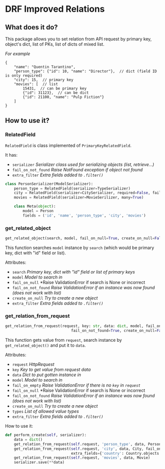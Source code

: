 # DRF Improved Relations

## What does it do?

This package allows you to set relation from API request by primary key, object's dict, list of PKs, list of dicts of mixed list.

*For example*

```json5
{
	"name": "Quentin Tarantino",
	"person_type": {"id": 10, "name": "Director"},  // dict (field ID is only required)
	"city": 15,  // primary key
	"movies": [  // list
		15431,  // can be primary key
		{"id": 31123},  // can be dict
		{"id": 21100, "name": "Pulp Fiction"}
	]
}
```

## How to use it?

### RelatedField

`RelatedField` is class implemented of `PrimaryKeyRelatedField`.

It has:
- `serializer` *Serializer class used for serializing objects (list, retrieve...)*
- `fail_on_not_found` *Raise NotFound exception if object not found*
- `extra_filter` *Extra fields added to `.filter()`*

```python
class PersonSerializer(ModelSerializer):
	person_type = RelatedField(serializer=TypeSerializer)
	city = RelatedField(serializer=CitySerializer, required=False, fail_on_null=False, fail_on_not_found=False, 						extra_filter={'country': Country.objects.filter(name='USA')})
	movies = RelatedField(serializer=MovieSerilizer, many=True)

	class Meta(object):
		model = Person
		fields = ('id', 'name', 'person_type', 'city', 'movies')
```

### get_related_object

```python
get_related_object(search, model, fail_on_null=True, create_on_null=False, fail_on_not_found=True, extra_filter=None)
```

This function searches `model` instance by `search` (which would be primary key, dict with "id" field or list).

Attributes:

- `search` *Primary key, dict with "id" field or list of primary keys*
- `model` *Model to search in*
- `fail_on_null` *Raise ValidationError if search is None or incorrect
- `fail_on_not_found` *Raise ValidationError if an instance was now found (does not work with list)*
- `create_on_null` *Try to create a new object*
- `extra_filter` *Extra fields added to `.filter()`*

### get_relation_from_request

```python
get_relation_from_request(request, key: str, data: dict, model, fail_on_empty=False, fail_on_null=True,
                              fail_on_not_found=True, create_on_null=False, types=None, extra_filter=None)
```

This function gets value from `request`, search instance by `get_related_object()` and put it to `data`.

Attributes:

- `request` *HttpRequest*
- `key` *Key to get value from request data*
- `data` *Dict to put gotten instance in*
- `model` *Model to search in*
- `fail_on_empty` *Raise ValidationError if there is no `key` in `request`*
- `fail_on_null` *Raise ValidationError if search is None or incorrect
- `fail_on_not_found` *Raise ValidationError if an instance was now found (does not work with list)*
- `create_on_null` *Try to create a new object*
- `types` *List of allowed value types*
- `extra_filter` *Extra fields added to `.filter()`*

How to use it:

```python
def perform_create(self, serializer):
	data = dict()
	get_relation_from_request(self.request, 'person_type', data, PersonType)
	get_relation_from_request(self.request, 'city', data, City, fail_on_empty=False, 
							  extra_fields={'country': Country.objects.filter(name='USA')})
	get_relation_from_request(self.request, 'movies', data, Movie)
	serializer.save(**data)
```
